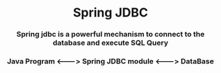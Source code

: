 <div style="text-align: center;" markdown="1">
    <h1>Spring JDBC</h1>

<h3>Spring jdbc is a powerful mechanism to connect to the database and execute SQL Query</h3>
<h3>Java Program <---> Spring JDBC module <---> DataBase</h3>
</div>
